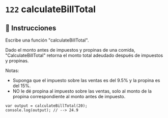 # `122` calculateBillTotal

## 📝 Instrucciones

Escribe una función "calculateBillTotal".

Dado el monto antes de impuestos y propinas de una comida, "CalculateBillTotal" retorna el monto total adeudado después de impuestos y propinas.

Notas:
* Suponga que el impuesto sobre las ventas es del 9.5% y la propina es del 15%.
* NO le dé propina al impuesto sobre las ventas, solo al monto de la propina correspondiente al monto antes de impuesto.

```Js
var output = calculateBillTotal(20);
console.log(output); // --> 24.9
```